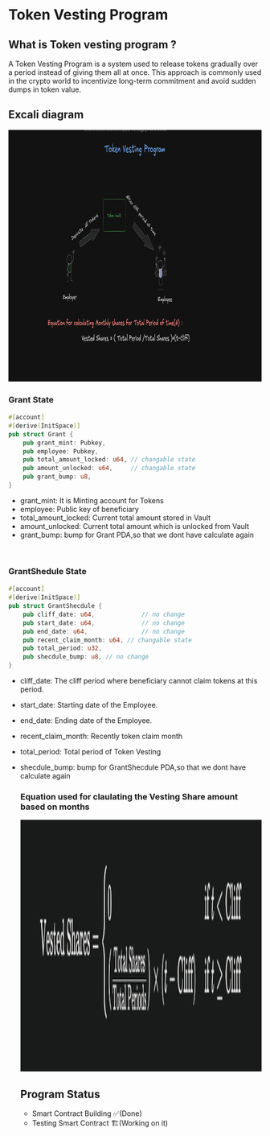 # Token Vesting Program

## What is Token vesting program ?
A Token Vesting Program is a system used to release tokens gradually over a period instead of giving them all at once. This approach is commonly used in the crypto world to incentivize long-term commitment and avoid sudden dumps in token value.

## Excali diagram
<img src="tokenvestingdaigram.png" alt="Project Structure" width="900" height="500"/>
<br/>


### Grant State

```rust
#[account]
#[derive(InitSpace)]
pub struct Grant {
    pub grant_mint: Pubkey,
    pub employee: Pubkey,
    pub total_amount_locked: u64, // changable state
    pub amount_unlocked: u64,     // changable state
    pub grant_bump: u8,
}
```

- grant_mint: It is Minting account for Tokens
- employee: Public key of beneficiary
- total_amount_locked: Current total amount stored in Vault
- amount_unlocked: Current total amount which is unlocked from Vault
- grant_bump: bump for Grant PDA,so that we dont have calculate again

<br/>

### GrantShedule State
```rust
#[account]
#[derive(InitSpace)]
pub struct GrantShecdule {
    pub cliff_date: u64,             // no change
    pub start_date: u64,             // no change
    pub end_date: u64,               // no change
    pub recent_claim_month: u64, // changable state
    pub total_period: u32,
    pub shecdule_bump: u8, // no change
}
```
- cliff_date: The cliff period where beneficiary cannot claim tokens at this period.
- start_date: Starting date of the Employee.
- end_date: Ending date of the Employee.
- recent_claim_month: Recently token claim month
- total_period: Total period of Token Vesting
- shecdule_bump: bump for GrantShecdule PDA,so that we dont have calculate again

  ### Equation used for claulating the Vesting Share amount based on months
  <img src="vestingeq.png" alt="Project Structure" width="900" height="500"/>

  ## Program Status
   - Smart Contract Building ✅(Done)
   - Testing Smart Contract 🏗️(Working on it)
